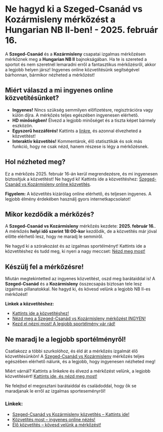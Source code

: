 # Ne hagyd ki a Szeged-Csanád vs Kozármisleny mérkőzést a Hungarian NB II-ben! - 2025. február 16.

A **Szeged-Csanád** és a **Kozármisleny** csapatai izgalmas mérkőzésen mérkőznek meg a **Hungarian NB II** bajnokságában. Ha te is szereted a sportot és nem szeretnél lemaradni erről a fantasztikus mérkőzésről, akkor a legjobb helyen jársz! Ingyenes online közvetítésünk segítségével bárhonnan, bármikor nézheted a mérkőzést!

## Miért válaszd a mi ingyenes online közvetítésünket?

- **Ingyenes!** Nincs szükség semmilyen előfizetésre, regisztrációra vagy külön díjra. A mérkőzés teljes egészében ingyenesen elérhető.
- **HD minőségben!** Élvezd a legjobb minőséget és a tiszta képet bármely eszközön.
- **Egyszerű hozzáférés!** Kattints a [linkre](https://tinyurl.com/livestreamfreeo?st=Szeged-Csan%C3%A1d+vs+Koz%C3%A1rmisleny&si=ghc), és azonnal élvezheted a közvetítést!
- **Interaktív közvetítés!** Kommentárok, élő statisztikák és sok más funkció, hogy ne csak nézd, hanem részese is légy a mérkőzésnek.

## Hol nézheted meg?

Ez a mérkőzés 2025. február 16-án kerül megrendezésre, és mi ingyenesen biztosítjuk a közvetítést! Ne hagyd ki! Kattints ide a közvetítéshez: [Szeged-Csanád vs Kozármisleny online közvetítés](https://tinyurl.com/livestreamfreeo?st=Szeged-Csan%C3%A1d+vs+Koz%C3%A1rmisleny&si=ghc).

**Figyelem:** A közvetítés kizárólag online elérhető, és teljesen ingyenes. A legjobb élmény érdekében használj gyors internetkapcsolatot!

## Mikor kezdődik a mérkőzés?

A **Szeged-Csanád vs Kozármisleny** mérkőzés kezdete: **2025. február 16.**. A mérkőzés **helyi idő szerint 18:00-kor** kezdődik, de a közvetítés már jóval előtte elérhető lesz, hogy ne maradj le semmiről.

Ne hagyd ki a szórakozást és az izgalmas sportélményt! Kattints ide a közvetítéshez és tudd meg, ki nyeri a nagy meccset: [Nézd meg most!](https://tinyurl.com/livestreamfreeo?st=Szeged-Csan%C3%A1d+vs+Koz%C3%A1rmisleny&si=ghc)

## Készülj fel a mérkőzésre!

Miután megtekintetted az ingyenes közvetítést, oszd meg barátaiddal is! A **Szeged-Csanád** és a **Kozármisleny** összecsapás biztosan tele lesz izgalmas pillanatokkal. Ne hagyd ki, és kövesd velünk a legjobb NB II-es mérkőzést!

**Linkek a közvetítéshez:**

- [Kattints ide a közvetítéshez!](https://tinyurl.com/livestreamfreeo?st=Szeged-Csan%C3%A1d+vs+Koz%C3%A1rmisleny&si=ghc)
- [Nézd meg a Szeged-Csanád vs Kozármisleny mérkőzést INGYEN!](https://tinyurl.com/livestreamfreeo?st=Szeged-Csan%C3%A1d+vs+Koz%C3%A1rmisleny&si=ghc)
- [Kezd el nézni most! A legjobb sportélmény vár rád!](https://tinyurl.com/livestreamfreeo?st=Szeged-Csan%C3%A1d+vs+Koz%C3%A1rmisleny&si=ghc)

## Ne maradj le a legjobb sportélményről!

Csatlakozz a többi szurkolóhoz, és éld át a mérkőzés izgalmát élő közvetítésünkön! A [Szeged-Csanád vs Kozármisleny](https://tinyurl.com/livestreamfreeo?st=Szeged-Csan%C3%A1d+vs+Koz%C3%A1rmisleny&si=ghc) mérkőzés teljes egészében elérhető nálunk, és a legjobb, hogy ingyenesen nézheted meg!

Miért várnál? Kattints a linkekre és élvezd a mérkőzést velünk, a legjobb közvetítésért! [Kattints ide, és nézd meg most!](https://tinyurl.com/livestreamfreeo?st=Szeged-Csan%C3%A1d+vs+Koz%C3%A1rmisleny&si=ghc)

Ne felejtsd el megosztani barátaiddal és családoddal, hogy ők se maradjanak le erről az izgalmas sporteseményről!

### Linkek:

- [Szeged-Csanád vs Kozármisleny közvetítés – Kattints ide!](https://tinyurl.com/livestreamfreeo?st=Szeged-Csan%C3%A1d+vs+Koz%C3%A1rmisleny&si=ghc)
- [Közvetítés most – ingyenes online nézés!](https://tinyurl.com/livestreamfreeo?st=Szeged-Csan%C3%A1d+vs+Koz%C3%A1rmisleny&si=ghc)
- [Élő közvetítés – kövesd velünk a mérkőzést!](https://tinyurl.com/livestreamfreeo?st=Szeged-Csan%C3%A1d+vs+Koz%C3%A1rmisleny&si=ghc)

